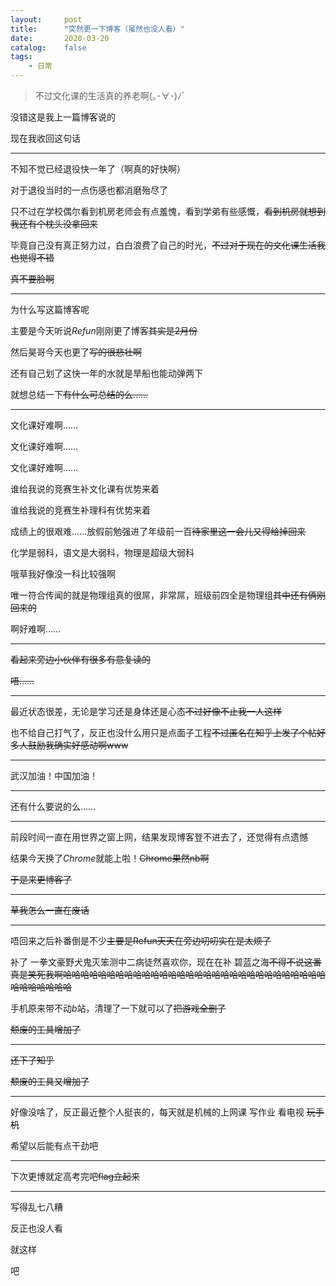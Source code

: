 ```yaml
---
layout:     post
title:      "突然更一下博客（虽然也没人看）"
date:       2020-03-20
catalog:    false
tags:
    - 日常
---
```

> 不过文化课的生活真的养老啊(｡･∀･)ﾉﾞ

没错这是我上一篇博客说的

现在我收回这句话

------

不知不觉已经退役快一年了（啊真的好快啊）

对于退役当时的一点伤感也都消磨殆尽了

只不过在学校偶尔看到机房老师会有点羞愧，看到学弟有些感慨，~~看到机房就想到我还有个枕头没拿回来~~

毕竟自己没有真正努力过，白白浪费了自己的时光，~~不过对于现在的文化课生活我也觉得不错~~

~~真不要脸啊~~

-----

为什么写这篇博客呢

主要是今天听说$Refun$刚刚更了博客~~其实是2月份~~

然后昊哥今天也更了~~写的很悲壮啊~~

还有自己划了这快一年的水就是旱船也能动弹两下

就想总结一下~~有什么可总结的么……~~

------

文化课好难啊……

文化课好难啊……

文化课好难啊……

谁给我说的竞赛生补文化课有优势来着

谁给我说的竞赛生补理科有优势来着

成绩上的很艰难……放假前勉强进了年级前一百~~待家里这一会儿又得给掉回来~~

化学是弱科，语文是大弱科，物理是超级大弱科

哦草我好像没一科比较强啊

唯一符合传闻的就是物理组真的很屌，非常屌，班级前四全是物理组~~其中还有俩刚回来的~~

啊好难啊……

------

~~看起来旁边小伙伴有很多有意复读的~~

~~唔……~~

------

最近状态很差，无论是学习还是身体还是心态~~不过好像不止我一人这样~~

也不给自己打气了，反正也没什么用只是点面子工程~~不过匿名在知乎上发了个帖好多人鼓励我确实好感动啊www~~

------

武汉加油！中国加油！

------

还有什么要说的么……

------

前段时间一直在用世界之窗上网，结果发现博客登不进去了，还觉得有点遗憾

结果今天换了$Chrome$就能上啦！~~Chrome果然nb啊~~

~~于是来更博客了~~

------

~~草我怎么一直在废话~~

------

唔回来之后补番倒是不少~~主要是Refun天天在旁边叨叨实在是太烦了~~

补了 一拳文豪野犬鬼灭笨测中二病徒然喜欢你，现在在补 碧蓝之海~~不得不说这番真是笑死我啊哈哈哈哈哈哈哈哈哈哈哈哈哈哈哈哈哈哈哈哈哈哈哈哈哈哈哈哈哈哈哈哈哈哈哈哈哈~~

手机原来带不动$b$站，清理了一下就可以了~~把游戏全删了~~

~~颓废的工具增加了~~

------

~~还下了知乎~~

~~颓废的工具又增加了~~

------

好像没啥了，反正最近整个人挺丧的，每天就是机械的上网课 写作业 看电视 ~~玩手机~~

希望以后能有点干劲吧

------

下次更博就定高考完吧~~flag立起来~~

------

写得乱七八糟

反正也没人看

就这样

吧
